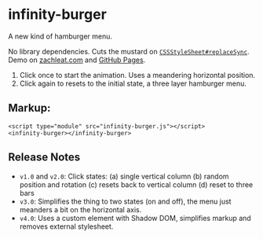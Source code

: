 # infinity-burger

A new kind of hamburger menu.

No library dependencies. Cuts the mustard on [`CSSStyleSheet#replaceSync`](https://caniuse.com/mdn-api_cssstylesheet_replacesync). Demo on [zachleat.com](http://www.zachleat.com/web/) and [GitHub Pages](http://zachleat.github.io/infinity-burger/demo.html).

1. Click once to start the animation. Uses a meandering horizontal position.
1. Click again to resets to the initial state, a three layer hamburger menu.

## Markup:

```
<script type="module" src="infinity-burger.js"></script>
<infinity-burger></infinity-burger>
```

## Release Notes

* `v1.0` and `v2.0`: Click states: (a) single vertical column (b) random position and rotation (c) resets back to vertical column (d) reset to three bars
* `v3.0`: Simplifies the thing to two states (on and off), the menu just meanders a bit on the horizontal axis.
* `v4.0`: Uses a custom element with Shadow DOM, simplifies markup and removes external stylesheet.